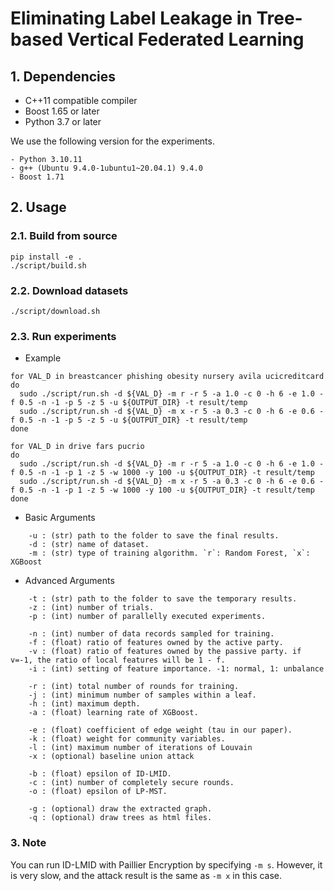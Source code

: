 # Eliminating Label Leakage in Tree-based Vertical Federated Learning

## 1. Dependencies

- C++11 compatible compiler
- Boost 1.65 or later
- Python 3.7 or later

We use the following version for the experiments.

```
- Python 3.10.11
- g++ (Ubuntu 9.4.0-1ubuntu1~20.04.1) 9.4.0
- Boost 1.71
```

## 2. Usage

### 2.1. Build from source

```
pip install -e .
./script/build.sh
```

### 2.2. Download datasets

```
./script/download.sh
```

### 2.3. Run experiments

- Example

```
for VAL_D in breastcancer phishing obesity nursery avila ucicreditcard
do
  sudo ./script/run.sh -d ${VAL_D} -m r -r 5 -a 1.0 -c 0 -h 6 -e 1.0 -f 0.5 -n -1 -p 5 -z 5 -u ${OUTPUT_DIR} -t result/temp
  sudo ./script/run.sh -d ${VAL_D} -m x -r 5 -a 0.3 -c 0 -h 6 -e 0.6 -f 0.5 -n -1 -p 5 -z 5 -u ${OUTPUT_DIR} -t result/temp
done

for VAL_D in drive fars pucrio
do
  sudo ./script/run.sh -d ${VAL_D} -m r -r 5 -a 1.0 -c 0 -h 6 -e 1.0 -f 0.5 -n -1 -p 1 -z 5 -w 1000 -y 100 -u ${OUTPUT_DIR} -t result/temp
  sudo ./script/run.sh -d ${VAL_D} -m x -r 5 -a 0.3 -c 0 -h 6 -e 0.6 -f 0.5 -n -1 -p 1 -z 5 -w 1000 -y 100 -u ${OUTPUT_DIR} -t result/temp
done
```

- Basic Arguments

```
    -u : (str) path to the folder to save the final results.
    -d : (str) name of dataset.
    -m : (str) type of training algorithm. `r`: Random Forest, `x`: XGBoost
```

- Advanced Arguments

```
    -t : (str) path to the folder to save the temporary results.
    -z : (int) number of trials.
    -p : (int) number of parallelly executed experiments.

    -n : (int) number of data records sampled for training.
    -f : (float) ratio of features owned by the active party.
    -v : (float) ratio of features owned by the passive party. if v=-1, the ratio of local features will be 1 - f.
    -i : (int) setting of feature importance. -1: normal, 1: unbalance

    -r : (int) total number of rounds for training.
    -j : (int) minimum number of samples within a leaf.
    -h : (int) maximum depth.
    -a : (float) learning rate of XGBoost.

    -e : (float) coefficient of edge weight (tau in our paper).
    -k : (float) weight for community variables.
    -l : (int) maximum number of iterations of Louvain
    -x : (optional) baseline union attack

    -b : (float) epsilon of ID-LMID.
    -c : (int) number of completely secure rounds.
    -o : (float) epsilon of LP-MST.

    -g : (optional) draw the extracted graph.
    -q : (optional) draw trees as html files.
```

### 3. Note

You can run ID-LMID with Paillier Encryption by specifying `-m s`. However, it is very slow, and the attack result is the same as `-m x` in this case.

